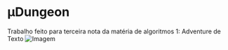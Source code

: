 # µDungeon
Trabalho feito para terceira nota da matéria de algoritmos 1: Adventure de Texto
![Imagem](https://i.imgur.com/kn3OHga.png)
